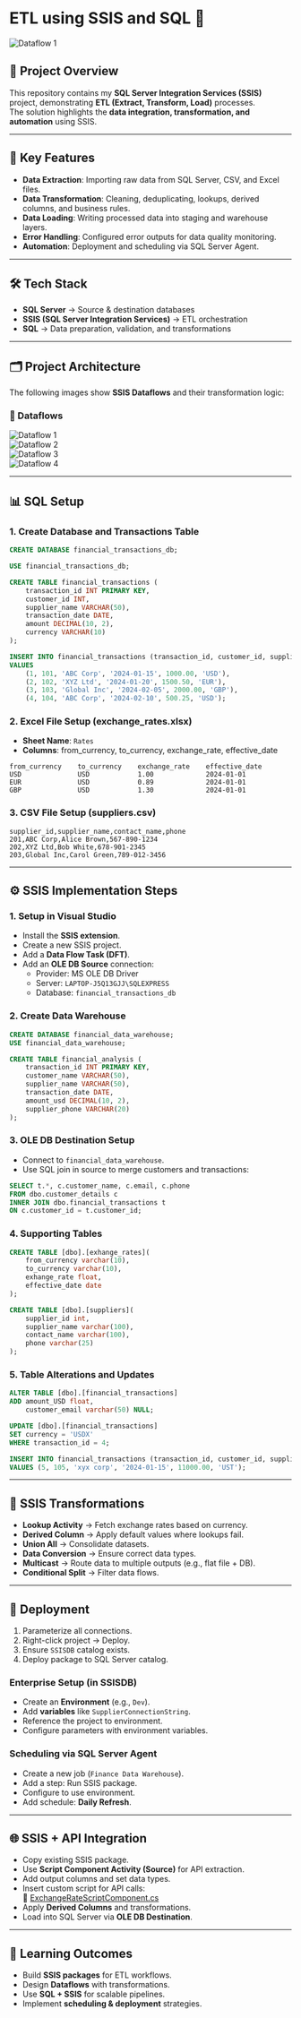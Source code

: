 # ETL using SSIS and SQL 🚀
![Dataflow 1](https://github.com/joseph0327/ETL-using-SSIS-and-SQL/blob/00233b5a090d0454f3ae0ea3cccdbfe78193746c/Dataflow.png)

## 📌 Project Overview
This repository contains my **SQL Server Integration Services (SSIS)** project, demonstrating **ETL (Extract, Transform, Load)** processes.  
The solution highlights the **data integration, transformation, and automation** using SSIS.  

---

## 🔑 Key Features
- **Data Extraction**: Importing raw data from SQL Server, CSV, and Excel files.  
- **Data Transformation**: Cleaning, deduplicating, lookups, derived columns, and business rules.  
- **Data Loading**: Writing processed data into staging and warehouse layers.  
- **Error Handling**: Configured error outputs for data quality monitoring.  
- **Automation**: Deployment and scheduling via SQL Server Agent.  

---

## 🛠️ Tech Stack
- **SQL Server** → Source & destination databases  
- **SSIS (SQL Server Integration Services)** → ETL orchestration  
- **SQL** → Data preparation, validation, and transformations  

---

## 🗂️ Project Architecture
The following images show **SSIS Dataflows** and their transformation logic:  

### 🔹 Dataflows
![Dataflow 1](https://github.com/joseph0327/ETL-using-SSIS-and-SQL/blob/00233b5a090d0454f3ae0ea3cccdbfe78193746c/Dataflow.png)  
![Dataflow 2](https://github.com/joseph0327/ETL-using-SSIS-and-SQL/blob/00233b5a090d0454f3ae0ea3cccdbfe78193746c/Dataflow2.png)  
![Dataflow 3](https://github.com/joseph0327/ETL-using-SSIS-and-SQL/blob/00233b5a090d0454f3ae0ea3cccdbfe78193746c/Dataflow3.png)  
![Dataflow 4](https://github.com/joseph0327/ETL-using-SSIS-and-SQL/blob/00233b5a090d0454f3ae0ea3cccdbfe78193746c/Dataflow4.png)  

---

## 📊 SQL Setup

### 1. Create Database and Transactions Table
```sql
CREATE DATABASE financial_transactions_db;	

USE financial_transactions_db;

CREATE TABLE financial_transactions (
    transaction_id INT PRIMARY KEY,
    customer_id INT,
    supplier_name VARCHAR(50),
    transaction_date DATE,
    amount DECIMAL(10, 2),
    currency VARCHAR(10)
);

INSERT INTO financial_transactions (transaction_id, customer_id, supplier_name, transaction_date, amount, currency)
VALUES
    (1, 101, 'ABC Corp', '2024-01-15', 1000.00, 'USD'),
    (2, 102, 'XYZ Ltd', '2024-01-20', 1500.50, 'EUR'),
    (3, 103, 'Global Inc', '2024-02-05', 2000.00, 'GBP'),
    (4, 104, 'ABC Corp', '2024-02-10', 500.25, 'USD');
```

### 2. Excel File Setup (exchange_rates.xlsx)
- **Sheet Name**: `Rates`  
- **Columns**: from_currency, to_currency, exchange_rate, effective_date  
```plaintext
from_currency    to_currency    exchange_rate    effective_date
USD              USD            1.00             2024-01-01
EUR              USD            0.89             2024-01-01
GBP              USD            1.30             2024-01-01
```

### 3. CSV File Setup (suppliers.csv)
```plaintext
supplier_id,supplier_name,contact_name,phone
201,ABC Corp,Alice Brown,567-890-1234
202,XYZ Ltd,Bob White,678-901-2345
203,Global Inc,Carol Green,789-012-3456
```

---

## ⚙️ SSIS Implementation Steps

### 1. Setup in Visual Studio
- Install the **SSIS extension**.  
- Create a new SSIS project.  
- Add a **Data Flow Task (DFT)**.  
- Add an **OLE DB Source** connection:  
  - Provider: MS OLE DB Driver  
  - Server: `LAPTOP-J5Q13GJJ\SQLEXPRESS`  
  - Database: `financial_transactions_db`  

### 2. Create Data Warehouse
```sql
CREATE DATABASE financial_data_warehouse;
USE financial_data_warehouse;

CREATE TABLE financial_analysis (
    transaction_id INT PRIMARY KEY,
    customer_name VARCHAR(50),
    supplier_name VARCHAR(50),
    transaction_date DATE,
    amount_usd DECIMAL(10, 2),
    supplier_phone VARCHAR(20)
);
```

### 3. OLE DB Destination Setup
- Connect to `financial_data_warehouse`.  
- Use SQL join in source to merge customers and transactions:  
```sql
SELECT t.*, c.customer_name, c.email, c.phone
FROM dbo.customer_details c
INNER JOIN dbo.financial_transactions t 
ON c.customer_id = t.customer_id;
```

### 4. Supporting Tables
```sql
CREATE TABLE [dbo].[exhange_rates](
    from_currency varchar(10),
    to_currency varchar(10),
    exhange_rate float,
    effective_date date
);

CREATE TABLE [dbo].[suppliers](
    supplier_id int,
    supplier_name varchar(100),
    contact_name varchar(100),
    phone varchar(25)
);
```

### 5. Table Alterations and Updates
```sql
ALTER TABLE [dbo].[financial_transactions]
ADD amount_USD float,
    customer_email varchar(50) NULL;

UPDATE [dbo].[financial_transactions]
SET currency = 'USDX'
WHERE transaction_id = 4;

INSERT INTO financial_transactions (transaction_id, customer_id, supplier_name, transaction_date, amount, currency)
VALUES (5, 105, 'xyx corp', '2024-01-15', 11000.00, 'UST');
```

---

## 🔄 SSIS Transformations
- **Lookup Activity** → Fetch exchange rates based on currency.  
- **Derived Column** → Apply default values where lookups fail.  
- **Union All** → Consolidate datasets.  
- **Data Conversion** → Ensure correct data types.  
- **Multicast** → Route data to multiple outputs (e.g., flat file + DB).  
- **Conditional Split** → Filter data flows.  

---

## 🚀 Deployment
1. Parameterize all connections.  
2. Right-click project → Deploy.  
3. Ensure `SSISDB` catalog exists.  
4. Deploy package to SQL Server catalog.  

### Enterprise Setup (in SSISDB)
- Create an **Environment** (e.g., `Dev`).  
- Add **variables** like `SupplierConnectionString`.  
- Reference the project to environment.  
- Configure parameters with environment variables.  

### Scheduling via SQL Server Agent
- Create a new job (`Finance Data Warehouse`).  
- Add a step: Run SSIS package.  
- Configure to use environment.  
- Add schedule: **Daily Refresh**.  

---

## 🌐 SSIS + API Integration
- Copy existing SSIS package.  
- Use **Script Component Activity (Source)** for API extraction.  
- Add output columns and set data types.  
- Insert custom script for API calls:  
  🔗 [ExchangeRateScriptComponent.cs](https://github.com/EmbarkBlue/JoeyBlue-SQL-Trainings/blob/main/Youtube/SSIS/files/ExchangeRateScriptComponent.cs)  
- Apply **Derived Columns** and transformations.  
- Load into SQL Server via **OLE DB Destination**.  

---

## 🎯 Learning Outcomes
- Build **SSIS packages** for ETL workflows.  
- Design **Dataflows** with transformations.  
- Use **SQL + SSIS** for scalable pipelines.  
- Implement **scheduling & deployment** strategies.  
